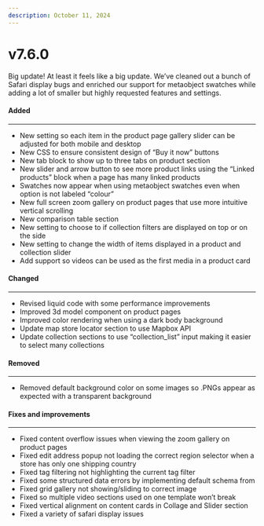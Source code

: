 ```yaml
---
description: October 11, 2024
---
```


# v7.6.0

Big update! At least it feels like a big update. We’ve cleaned out a bunch of Safari display bugs and enriched our support for metaobject swatches while adding a lot of smaller but highly requested features and settings.

#### **Added**

***

* New setting so each item in the product page gallery slider can be adjusted for both mobile and desktop
* New CSS to ensure consistent design of “Buy it now” buttons
* New tab block to show up to three tabs on product section
* New slider and arrow button to see more product links using the “Linked products” block when a page has many linked products
* Swatches now appear when using metaobject swatches even when option is not labeled “colour”
* New full screen zoom gallery on product pages that use more intuitive vertical scrolling
* New comparison table section
* New setting to choose to if collection filters are displayed on top or on the side
* New setting to change the width of items displayed in a product and collection slider
* Add support so videos can be used as the first media in a product card

#### **Changed**

***

* Revised liquid code with some performance improvements
* Improved 3d model component on product pages
* Improved color rendering when using a dark body background
* Update map store locator section to use Mapbox API
* Update collection sections to use “collection\_list” input making it easier to select many collections

#### **Removed**

***

* Removed default background color on some images so .PNGs appear as expected with a transparent background

#### **Fixes and improvements**

***

* Fixed content overflow issues when viewing the zoom gallery on product pages
* Fixed edit address popup not loading the correct region selector when a store has only one shipping country
* Fixed tag filtering not highlighting the current tag filter
* Fixed some structured data errors by implementing default schema from
* Fixed grid gallery not showing/sliding to correct image
* Fixed so multiple video sections used on one template won’t break
* Fixed vertical alignment on content cards in Collage and Slider section
* Fixed a variety of safari display issues
